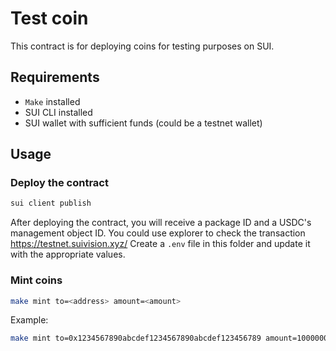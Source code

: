 # Test coin

This contract is for deploying coins for testing purposes on SUI.

## Requirements

- `Make` installed
- SUI CLI installed
- SUI wallet with sufficient funds (could be a testnet wallet)

## Usage

### Deploy the contract

```bash
sui client publish
```

After deploying the contract, you will receive a package ID and a USDC's management object ID. You could use explorer to check the transaction https://testnet.suivision.xyz/
Create a `.env` file in this folder and update it with the appropriate values.

### Mint coins

```bash
make mint to=<address> amount=<amount>
```

Example:

```bash
make mint to=0x1234567890abcdef1234567890abcdef123456789 amount=100000000
```